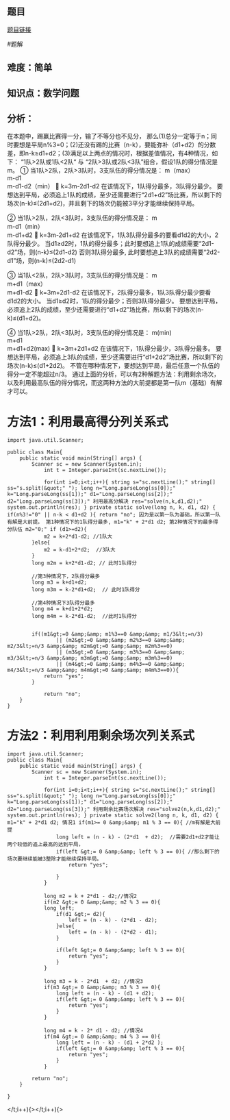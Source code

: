 ## 题目
[题目链接](https://www.nowcoder.com/practice/ff518f3162c849b9a84d1fab8e7179be?tpId=182&tqId=140985&sourceUrl=/exam/oj&channenl=wgithub&fromPut=wgithub)

#题解
## 难度：简单
## 知识点：数学问题
## 分析：
在本题中，踢赢比赛得一分，输了不等分也不见分，
那么(1)总分一定等于n；同时要想是平局n%3=0；(2)还没有踢的比赛（n-k），要能弥补（d1+d2）的分数差，即n-k≥d1+d2；(3)满足以上两点的情况时，根据差值情况，有4种情况，如下：
“1队&gt;2队或1队&lt;2队“  与  “2队&gt;3队或2队&lt;3队”组合，假设1队的得分情况是m。
①	当1队&gt;2队，2队&gt;3队时，3支队伍的得分情况是：
m（max）   
m-d1   
m-d1-d2（min）    k=3m-2d1-d2
在该情况下，1队得分最多，3队得分最少。
要想达到平局，必须追上1队的成绩，至少还需要进行“2d1+d2”场比赛，所以剩下的场次(n-k)≤(2d1+d2)，并且剩下的场次仍能被3平分才能继续保持平局。

②	当1队&gt;2队，2队&lt;3队时，3支队伍的得分情况是：
m   
m-d1（min）   
m-d1+d2     k=3m-2d1+d2
在该情况下，1队3队得分最多的要看d1d2的大小，2队得分最少。
当d1≥d2时，1队的得分最多；此时要想追上1队的成绩需要“2d1-d2”场，则(n-k)≤(2d1-d2)
否则3队得分最多, 此时要想追上3队的成绩需要“2d2-d1”场，则(n-k)≤(2d2-d1)

③	当1队&lt;2队，2队&gt;3队时，3支队伍的得分情况是：
m   
m+d1（max）   
m+d1-d2    k=3m+2d1-d2
在该情况下，2队得分最多，1队3队得分最少要看d1d2的大小。
当d1≥d2时，1队的得分最少；否则3队得分最少。
要想达到平局，必须追上2队的成绩，至少还需要进行“d1+d2”场比赛，所以剩下的场次(n-k)≤(d1+d2)。

④	当1队&gt;2队，2队&lt;3队时，3支队伍的得分情况是：
m(min)   
m+d1   
m+d1+d2(max)    k=3m+2d1+d2
在该情况下，1队得分最少，3队得分最多。
要想达到平局，必须追上3队的成绩，至少还需要进行“d1+2d2”场比赛，所以剩下的场次(n-k)≤(d1+2d2)。
不管在哪种情况下，要想达到平局，最后任意一个队伍的得分一定不能超过n/3。
通过上面的分析，可以有2种解题方法：利用剩余场次，以及利用最高队伍的得分情况，而这两种方法的大前提都是第一队m（基础）有解才可以。

# 方法1：利用最高得分列关系式

```
import java.util.Scanner;

public class Main{
	public static void main(String[] args) {
	    Scanner sc = new Scanner(System.in);
            int t = Integer.parseInt(sc.nextLine());
        
            for(int i=0;i<t;i++){ string s="sc.nextLine();" string[] ss="s.split(&quot;" "); long n="Long.parseLong(ss[0]);" k="Long.parseLong(ss[1]);" d1="Long.parseLong(ss[2]);" d2="Long.parseLong(ss[3]);" 利用最高分解决 res="solve(n,k,d1,d2);" system.out.println(res); } private static solve(long n, k, d1, d2) { if(n%3!="0" || n-k < d1+d2 ){ return "no"; 因为是以第一队为基础，所以第一队有解是大前提。 第1种情况下的1队得分最多, m1="k" + 2*d1 d2; 第2种情况下的最多得分队伍 m2="0;" if (d1>=d2){
	   		m2 = k+2*d1-d2; //1队大
	   	}else{
	   		m2 = k-d1+2*d2;  //3队大
	   	}
	   	long m2m = k+2*d1-d2; // 此时1队得分
	   	
	   	//第3种情况下，2队得分最多
	   	long m3 = k+d1+d2;
	   	long m3m = k-2*d1+d2;  // 此时1队得分
	   	
	   	//第4种情况下3队得分最多
	   	long m4 = k+d1+2*d2;
	   	long m4m = k-2*d1-d2;  //此时1队得分
	   	
	   	
	   	if((m1&gt;=0 &amp;&amp; m1%3==0 &amp;&amp; m1/3&lt;=n/3) 
	   			|| (m2&gt;=0 &amp;&amp; m2%3==0 &amp;&amp; m2/3&lt;=n/3 &amp;&amp; m2m&gt;=0 &amp;&amp; m2m%3==0) 
	   			|| (m3&gt;=0 &amp;&amp; m3%3==0 &amp;&amp; m3/3&lt;=n/3 &amp;&amp; m3m&gt;=0 &amp;&amp; m3m%3==0) 
	   			|| (m4&gt;=0 &amp;&amp; m4%3==0 &amp;&amp; m4/3&lt;=n/3 &amp;&amp; m4m&gt;=0 &amp;&amp; m4m%3==0)){
	   		return "yes";
	   	}
			
			return "no";
	}
}
```


# 方法2：利用利用剩余场次列关系式

```
import java.util.Scanner;
public class Main{
	public static void main(String[] args) {
	    Scanner sc = new Scanner(System.in);
            int t = Integer.parseInt(sc.nextLine());
        
            for(int i=0;i<t;i++){ string s="sc.nextLine();" string[] ss="s.split(&quot;" "); long n="Long.parseLong(ss[0]);" k="Long.parseLong(ss[1]);" d1="Long.parseLong(ss[2]);" d2="Long.parseLong(ss[3]);" 利用剩余比赛场次解决 res="solve2(n,k,d1,d2);" system.out.println(res); } private static solve2(long n, k, d1, d2) { m1="k" + 2*d1 d2; 情况1 if(m1>= 0 &amp;&amp; m1 % 3 == 0){ //m有解是大前提
                long left = (n - k) - (2*d1  + d2);  //需要2d1+d2才能让两个较低的追上最高的达到平局，
                if(left &gt;= 0 &amp;&amp; left % 3 == 0){ //那么剩下的场次要继续能被3整除才能继续保持平局。
                    return "yes";

                }
            }
         
            long m2 = k + 2*d1 - d2;//情况2
            if(m2 &gt;= 0 &amp;&amp; m2 % 3 == 0){
        	long left;
                if(d1 &gt;= d2){
                    left = (n - k) - (2*d1 - d2);
                }else{
                    left = (n - k) - (2*d2 - d1);
                }
            
                if(left &gt;= 0 &amp;&amp; left % 3 == 0){
                    return "yes";
                }
            }
        
            long m3 = k - 2*d1  + d2; //情况3
            if(m3 &gt;= 0 &amp;&amp; m3 % 3 == 0){
                long left = (n - k) - (d1 + d2);
                if(left &gt;= 0 &amp;&amp; left % 3 == 0){
                    return "yes";
                }
            }
        
            long m4 = k - 2* d1 - d2; //情况4    
            if(m4 &gt;= 0 &amp;&amp; m4 % 3 == 0){ 
                long left = (n - k) - (d1 + 2*d2 );
                if(left &gt;= 0 &amp;&amp; left % 3 == 0){  
                    return "yes";
                }
            }

	    return "no";
	}
	
}
```




</t;i++){></t;i++){>